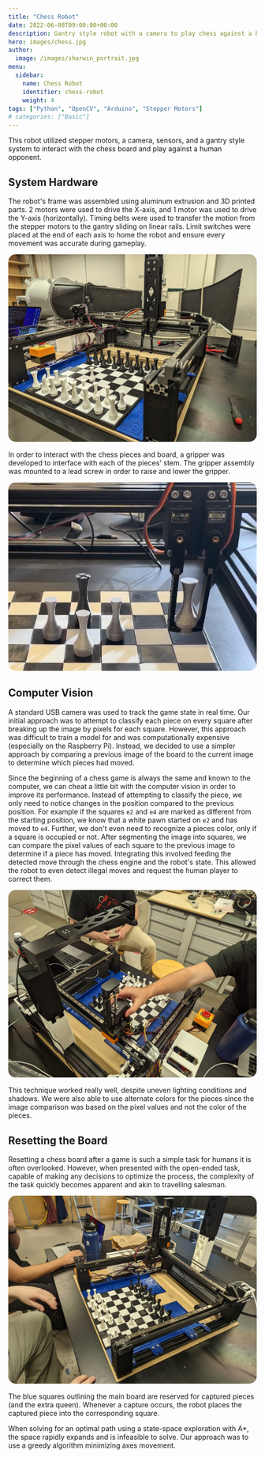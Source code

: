 ```yaml
---
title: "Chess Robot"
date: 2022-06-08T09:00:00+00:00
description: Gantry style robot with a camera to play chess against a human player.
hero: images/chess.jpg
author:
  image: /images/sharwin_portrait.jpg
menu:
  sidebar:
    name: Chess Robot
    identifier: chess-robot
    weight: 4
tags: ["Python", "OpenCV", "Arduino", "Stepper Motors"]
# categories: ["Basic"]
---
```


This robot utilized stepper motors, a camera, sensors, and a gantry style system to interact with the chess board and play against a human opponent.

## System Hardware
The robot's frame was assembled using aluminum extrusion and 3D printed parts. 2 motors were used to drive the X-axis, and 1 motor was used to drive the Y-axis (horizontally). Timing belts were used to transfer the motion from the stepper motors to the gantry sliding on linear rails. Limit switches were placed at the end of each axis to home the robot and ensure every movement was accurate during gameplay.

<div align="center">
    <img src="chess_robot_frame.jpg" alt="Chess Robot Frame" style="border-radius: 15px;">
</div>

In order to interact with the chess pieces and board, a gripper was developed to interface with each of the pieces' stem. The gripper assembly was mounted to a lead screw in order to raise and lower the gripper.

<div align="center">
    <img src="chess_gripper.png" alt="Chess Robot Gripper" style="border-radius: 15px;">
</div>

## Computer Vision
A standard USB camera was used to track the game state in real time. Our initial approach was to attempt to classify each piece on every square after breaking up the image by pixels for each square. However, this approach was difficult to train a model for and was computationally expensive (especially on the Raspberry Pi). Instead, we decided to use a simpler approach by comparing a previous image of the board to the current image to determine which pieces had moved.

Since the beginning of a chess game is always the same and known to the computer, we can cheat a little bit with the computer vision in order to improve its performance. Instead of attempting to classify the piece, we only need to notice changes in the position compared to the previous position. For example if the squares `e2` and `e4` are marked as different from the starting position, we know that a white pawn started on `e2` and has moved to `e4`. Further, we don't even need to recognize a pieces color, only if a square is occupied or not. After segmenting the image into squares, we can compare the pixel values of each square to the previous image to determine if a piece has moved. Integrating this involved feeding the detected move through the chess engine and the robot's state. This allowed the robot to even detect illegal moves and request the human player to correct them.


<div align="center">
    <img src="camera.jpg" alt="Chess Robot Frame" style="border-radius: 15px;">
</div>

This technique worked really well, despite uneven lighting conditions and shadows. We were also able to use alternate colors for the pieces since the image comparison was based on the pixel values and not the color of the pieces.

## Resetting the Board
Resetting a chess board after a game is such a simple task for humans it is often overlooked. However, when presented with the open-ended task, capable of making any decisions to optimize the process, the complexity of the task quickly becomes apparent and akin to travelling salesman.

<div align="center">
    <img src="frame_from_above.jpg" alt="Chess Robot Frame" style="border-radius: 15px;">
</div>

The blue squares outlining the main board are reserved for captured pieces (and the extra queen). Whenever a capture occurs, the robot places the captured piece into the corresponding square.

When solving for an optimal path using a state-space exploration with A*, the space rapidly expands and is infeasible to solve. Our approach was to use a greedy algorithm minimizing axes movement.
